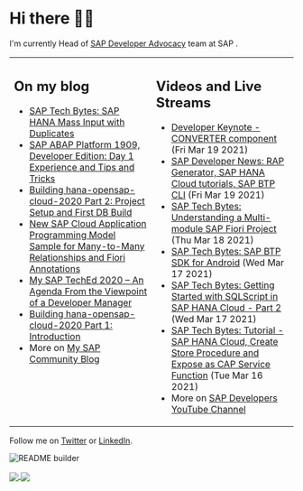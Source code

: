 
# Hi there 👋🏼

I'm currently Head of [SAP Developer Advocacy](https://developers.sap.com/) team at SAP .

<table><tr><td valign="top" width="50%">
 
## On my blog
- [SAP Tech Bytes: SAP HANA Mass Input with Duplicates](https://blogs.sap.com/?p=1300544) 
- [SAP ABAP Platform 1909, Developer Edition: Day 1 Experience and Tips and Tricks](https://blogs.sap.com/?p=1278655) 
- [Building hana-opensap-cloud-2020 Part 2: Project Setup and First DB Build](https://blogs.sap.com/?p=1258763) 
- [New SAP Cloud Application Programming Model Sample for Many-to-Many Relationships and Fiori Annotations](https://blogs.sap.com/?p=1244336) 
- [My SAP TechEd 2020 – An Agenda From the Viewpoint of a Developer Manager](https://blogs.sap.com/2020/11/13/my-sap-teched-2020-an-agenda-from-the-viewpoint-of-a-developer-manager/) 
- [Building hana-opensap-cloud-2020 Part 1: Introduction](https://blogs.sap.com/?p=1219900) 
- More on [My SAP Community Blog](https://people.sap.com/thomas.jung#content:blogposts)
</td>
  
<td valign="top" width="50%">
  
## Videos and Live Streams
- [Developer Keynote - CONVERTER component](https://www.youtube.com/watch?v=ksKrttRqoik) (Fri Mar 19 2021)
- [SAP Developer News: RAP Generator, SAP HANA Cloud tutorials, SAP BTP CLI](https://www.youtube.com/watch?v=dVtGso9S2kY) (Fri Mar 19 2021)
- [SAP Tech Bytes: Understanding a Multi-module SAP Fiori Project](https://www.youtube.com/watch?v=2Czqs6zQV5c) (Thu Mar 18 2021)
- [SAP Tech Bytes: SAP BTP SDK for Android](https://www.youtube.com/watch?v=CArLYfJU4dc) (Wed Mar 17 2021)
- [SAP Tech Bytes: Getting Started with SQLScript in SAP HANA Cloud - Part 2](https://www.youtube.com/watch?v=hbj7F-Cr0yY) (Wed Mar 17 2021)
- [SAP Tech Bytes: Tutorial - SAP HANA Cloud, Create Store Procedure and Expose as CAP Service Function](https://www.youtube.com/watch?v=wr9KpbqsNpM) (Tue Mar 16 2021)
- More on [SAP Developers YouTube Channel](https://www.youtube.com/channel/UCNfmelKDrvRmjYwSi9yvrMg)
</td></tr></table>

Follow me on [Twitter](https://twitter.com/thomas_jung) or [LinkedIn](https://www.linkedin.com/in/thomasjungsap/).

![README builder](https://github.com/jung-thomas/jung-thomas/workflows/README%20builder/badge.svg)

<a href="https://github.com/anuraghazra/github-readme-stats">
  <img align="center" src="https://github-readme-stats.vercel.app/api?username=jung-thomas&count_private=true&show_icons=true&theme=dark" />
</a>
<a href="https://github.com/anuraghazra/github-readme-stats">
  <img align="center" src="https://github-readme-stats.vercel.app/api/top-langs/?username=jung-thomas&show_icons=true&theme=dark" />
</a>

